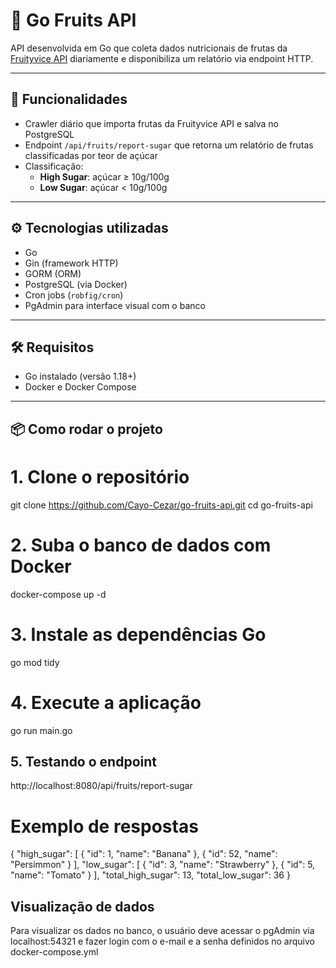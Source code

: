 # 🍍 Go Fruits API

API desenvolvida em Go que coleta dados nutricionais de frutas da [Fruityvice API](https://www.fruityvice.com/) diariamente e disponibiliza um relatório via endpoint HTTP.

---

## 🚀 Funcionalidades

- Crawler diário que importa frutas da Fruityvice API e salva no PostgreSQL
- Endpoint `/api/fruits/report-sugar` que retorna um relatório de frutas classificadas por teor de açúcar
- Classificação:
  - **High Sugar**: açúcar ≥ 10g/100g
  - **Low Sugar**: açúcar < 10g/100g

---

## ⚙️ Tecnologias utilizadas

- Go
- Gin (framework HTTP)
- GORM (ORM)
- PostgreSQL (via Docker)
- Cron jobs (`robfig/cron`)
- PgAdmin para interface visual com o banco

---

## 🛠️ Requisitos

- Go instalado (versão 1.18+)
- Docker e Docker Compose

--- 

## 📦 Como rodar o projeto

# 1. Clone o repositório
git clone https://github.com/Cayo-Cezar/go-fruits-api.git
cd go-fruits-api

# 2. Suba o banco de dados com Docker
docker-compose up -d

# 3. Instale as dependências Go
go mod tidy

# 4. Execute a aplicação
go run main.go


## 5. Testando o endpoint 

http://localhost:8080/api/fruits/report-sugar

# Exemplo de respostas
{
  "high_sugar": [
    { "id": 1, "name": "Banana" },
    { "id": 52, "name": "Persimmon" }
  ],
  "low_sugar": [
    { "id": 3, "name": "Strawberry" },
    { "id": 5, "name": "Tomato" }
  ],
  "total_high_sugar": 13,
  "total_low_sugar": 36
}

## Visualização de dados 

Para visualizar os dados no banco, o usuário deve acessar o pgAdmin via localhost:54321 e fazer login com o e-mail e a senha definidos no arquivo docker-compose.yml